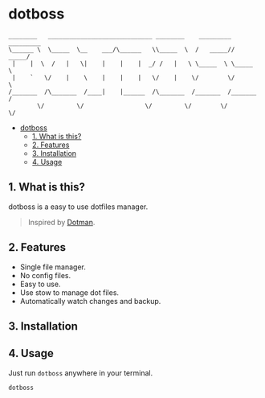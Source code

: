 # dotboss

```
________   _____________________________ ________    _________ _________
\______ \  \_____  \__    ___/\______   \\_____  \  /   _____//   _____/
 |    |  \  /   |   \|    |    |    |  _/ /   |   \ \_____  \ \_____  \
 |    `   \/    |    \    |    |    |   \/    |    \/        \/        \
/_______  /\_______  /____|    |______  /\_______  /_______  /_______  /
        \/         \/                 \/         \/        \/        \/
```

- [dotboss](#dotboss)
  - [1. What is this?](#1-what-is-this)
  - [2. Features](#2-features)
  - [3. Installation](#3-installation)
  - [4. Usage](#4-usage)

## 1. What is this?

dotboss is a easy to use dotfiles manager.

> Inspired by [Dotman](https://www.freecodecamp.org/news/build-your-own-dotfiles-manager-from-scratch/).

## 2. Features

- Single file manager.
- No config files.
- Easy to use.
- Use stow to manage dot files.
- Automatically watch changes and backup.

## 3. Installation

## 4. Usage

Just run `dotboss` anywhere in your terminal.

```bash
dotboss
```
